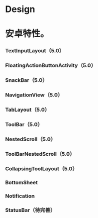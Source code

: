 # Design
安卓特性。
=========
### TextInputLayout（5.0）
### FloatingActionButtonActivity（5.0）
### SnackBar（5.0）
### NavigationView（5.0）
### TabLayout（5.0）
### ToolBar（5.0）
### NestedScroll（5.0）
### ToolBarNestedScroll（5.0）
### CollapsingToolLayout（5.0）
### BottomSheet
### Notification
### StatusBar（待完善）
